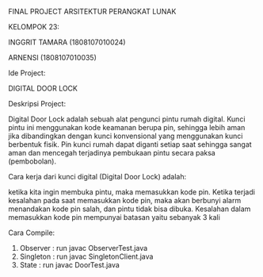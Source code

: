  
FINAL PROJECT ARSITEKTUR PERANGKAT LUNAK

KELOMPOK 23: 

INGGRIT TAMARA (1808107010024)

ARNENSI (1808107010035)

Ide Project:

DIGITAL DOOR LOCK

Deskripsi Project:

Digital Door Lock adalah sebuah alat pengunci pintu rumah digital. Kunci pintu ini menggunakan kode keamanan berupa pin, sehingga lebih aman jika dibandingkan dengan kunci konvensional yang menggunakan kunci berbentuk fisik. Pin kunci rumah dapat diganti setiap saat sehingga sangat aman dan mencegah terjadinya pembukaan pintu secara paksa (pembobolan). 

Cara kerja dari kunci digital (Digital Door Lock) adalah: 

ketika kita ingin membuka pintu, maka memasukkan kode pin. 
Ketika terjadi kesalahan pada saat memasukkan kode pin, maka akan berbunyi alarm menandakan kode pin salah, dan pintu tidak bisa dibuka. Kesalahan dalam memasukkan kode pin mempunyai batasan yaitu sebanyak 3 kali


Cara Compile:
1. Observer : run javac ObserverTest.java
2. Singleton : run javac SingletonClient.java
3. State : run javac DoorTest.java
